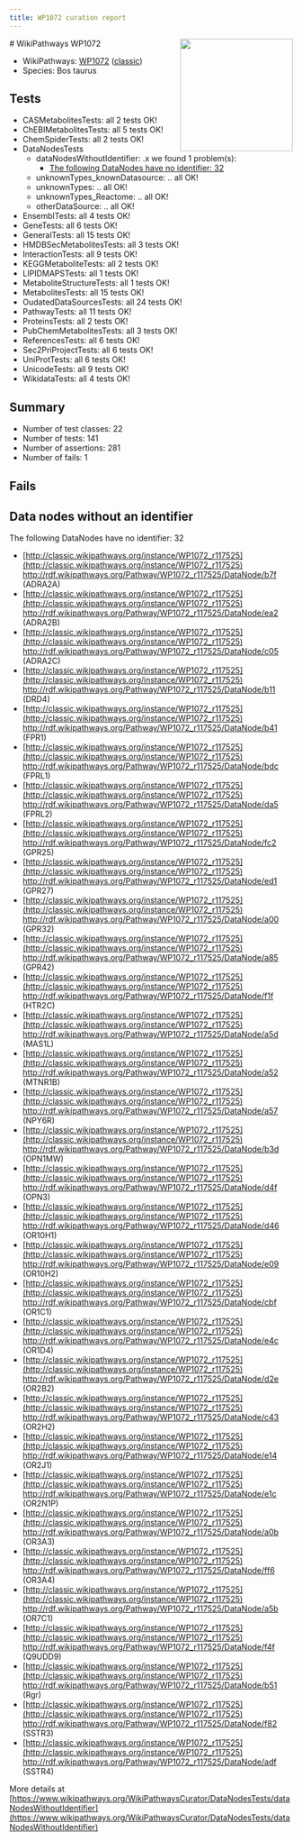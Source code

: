 ```yaml
---
title: WP1072 curation report
---
```


<img style="float: right; width: 200px" src="https://upload.wikimedia.org/wikipedia/commons/thumb/8/83/Wplogo_with_text_500.png/640px-Wplogo_with_text_500.png" />
# WikiPathways WP1072

* WikiPathways: [WP1072](https://wikipathways.org/pathways/WP1072) ([classic](https://classic.wikipathways.org/instance/WP1072))
* Species: Bos taurus
## Tests
* CASMetabolitesTests: all 2 tests OK!
* ChEBIMetabolitesTests: all 5 tests OK!
* ChemSpiderTests: all 2 tests OK!
* DataNodesTests
    * dataNodesWithoutIdentifier: .x we found 1 problem(s):
        * [The following DataNodes have no identifier: 32](#8792c4d0)
    * unknownTypes_knownDatasource: .. all OK!
    * unknownTypes: .. all OK!
    * unknownTypes_Reactome: .. all OK!
    * otherDataSource: .. all OK!
* EnsemblTests: all 4 tests OK!
* GeneTests: all 6 tests OK!
* GeneralTests: all 15 tests OK!
* HMDBSecMetabolitesTests: all 3 tests OK!
* InteractionTests: all 9 tests OK!
* KEGGMetaboliteTests: all 2 tests OK!
* LIPIDMAPSTests: all 1 tests OK!
* MetaboliteStructureTests: all 1 tests OK!
* MetabolitesTests: all 15 tests OK!
* OudatedDataSourcesTests: all 24 tests OK!
* PathwayTests: all 11 tests OK!
* ProteinsTests: all 2 tests OK!
* PubChemMetabolitesTests: all 3 tests OK!
* ReferencesTests: all 6 tests OK!
* Sec2PriProjectTests: all 6 tests OK!
* UniProtTests: all 6 tests OK!
* UnicodeTests: all 9 tests OK!
* WikidataTests: all 4 tests OK!


## Summary

* Number of test classes: 22
* Number of tests: 141
* Number of assertions: 281
* Number of fails: 1

## Fails

<a name="8792c4d0" />

## Data nodes without an identifier

The following DataNodes have no identifier: 32

* [http://classic.wikipathways.org/instance/WP1072_r117525](http://classic.wikipathways.org/instance/WP1072_r117525) http://rdf.wikipathways.org/Pathway/WP1072_r117525/DataNode/b7f (ADRA2A)
* [http://classic.wikipathways.org/instance/WP1072_r117525](http://classic.wikipathways.org/instance/WP1072_r117525) http://rdf.wikipathways.org/Pathway/WP1072_r117525/DataNode/ea2 (ADRA2B)
* [http://classic.wikipathways.org/instance/WP1072_r117525](http://classic.wikipathways.org/instance/WP1072_r117525) http://rdf.wikipathways.org/Pathway/WP1072_r117525/DataNode/c05 (ADRA2C)
* [http://classic.wikipathways.org/instance/WP1072_r117525](http://classic.wikipathways.org/instance/WP1072_r117525) http://rdf.wikipathways.org/Pathway/WP1072_r117525/DataNode/b11 (DRD4)
* [http://classic.wikipathways.org/instance/WP1072_r117525](http://classic.wikipathways.org/instance/WP1072_r117525) http://rdf.wikipathways.org/Pathway/WP1072_r117525/DataNode/b41 (FPR1)
* [http://classic.wikipathways.org/instance/WP1072_r117525](http://classic.wikipathways.org/instance/WP1072_r117525) http://rdf.wikipathways.org/Pathway/WP1072_r117525/DataNode/bdc (FPRL1)
* [http://classic.wikipathways.org/instance/WP1072_r117525](http://classic.wikipathways.org/instance/WP1072_r117525) http://rdf.wikipathways.org/Pathway/WP1072_r117525/DataNode/da5 (FPRL2)
* [http://classic.wikipathways.org/instance/WP1072_r117525](http://classic.wikipathways.org/instance/WP1072_r117525) http://rdf.wikipathways.org/Pathway/WP1072_r117525/DataNode/fc2 (GPR25)
* [http://classic.wikipathways.org/instance/WP1072_r117525](http://classic.wikipathways.org/instance/WP1072_r117525) http://rdf.wikipathways.org/Pathway/WP1072_r117525/DataNode/ed1 (GPR27)
* [http://classic.wikipathways.org/instance/WP1072_r117525](http://classic.wikipathways.org/instance/WP1072_r117525) http://rdf.wikipathways.org/Pathway/WP1072_r117525/DataNode/a00 (GPR32)
* [http://classic.wikipathways.org/instance/WP1072_r117525](http://classic.wikipathways.org/instance/WP1072_r117525) http://rdf.wikipathways.org/Pathway/WP1072_r117525/DataNode/a85 (GPR42)
* [http://classic.wikipathways.org/instance/WP1072_r117525](http://classic.wikipathways.org/instance/WP1072_r117525) http://rdf.wikipathways.org/Pathway/WP1072_r117525/DataNode/f1f (HTR2C)
* [http://classic.wikipathways.org/instance/WP1072_r117525](http://classic.wikipathways.org/instance/WP1072_r117525) http://rdf.wikipathways.org/Pathway/WP1072_r117525/DataNode/a5d (MAS1L)
* [http://classic.wikipathways.org/instance/WP1072_r117525](http://classic.wikipathways.org/instance/WP1072_r117525) http://rdf.wikipathways.org/Pathway/WP1072_r117525/DataNode/a52 (MTNR1B)
* [http://classic.wikipathways.org/instance/WP1072_r117525](http://classic.wikipathways.org/instance/WP1072_r117525) http://rdf.wikipathways.org/Pathway/WP1072_r117525/DataNode/a57 (NPY6R)
* [http://classic.wikipathways.org/instance/WP1072_r117525](http://classic.wikipathways.org/instance/WP1072_r117525) http://rdf.wikipathways.org/Pathway/WP1072_r117525/DataNode/b3d (OPN1MW)
* [http://classic.wikipathways.org/instance/WP1072_r117525](http://classic.wikipathways.org/instance/WP1072_r117525) http://rdf.wikipathways.org/Pathway/WP1072_r117525/DataNode/d4f (OPN3)
* [http://classic.wikipathways.org/instance/WP1072_r117525](http://classic.wikipathways.org/instance/WP1072_r117525) http://rdf.wikipathways.org/Pathway/WP1072_r117525/DataNode/d46 (OR10H1)
* [http://classic.wikipathways.org/instance/WP1072_r117525](http://classic.wikipathways.org/instance/WP1072_r117525) http://rdf.wikipathways.org/Pathway/WP1072_r117525/DataNode/e09 (OR10H2)
* [http://classic.wikipathways.org/instance/WP1072_r117525](http://classic.wikipathways.org/instance/WP1072_r117525) http://rdf.wikipathways.org/Pathway/WP1072_r117525/DataNode/cbf (OR1C1)
* [http://classic.wikipathways.org/instance/WP1072_r117525](http://classic.wikipathways.org/instance/WP1072_r117525) http://rdf.wikipathways.org/Pathway/WP1072_r117525/DataNode/e4c (OR1D4)
* [http://classic.wikipathways.org/instance/WP1072_r117525](http://classic.wikipathways.org/instance/WP1072_r117525) http://rdf.wikipathways.org/Pathway/WP1072_r117525/DataNode/d2e (OR2B2)
* [http://classic.wikipathways.org/instance/WP1072_r117525](http://classic.wikipathways.org/instance/WP1072_r117525) http://rdf.wikipathways.org/Pathway/WP1072_r117525/DataNode/c43 (OR2H2)
* [http://classic.wikipathways.org/instance/WP1072_r117525](http://classic.wikipathways.org/instance/WP1072_r117525) http://rdf.wikipathways.org/Pathway/WP1072_r117525/DataNode/e14 (OR2J1)
* [http://classic.wikipathways.org/instance/WP1072_r117525](http://classic.wikipathways.org/instance/WP1072_r117525) http://rdf.wikipathways.org/Pathway/WP1072_r117525/DataNode/e1c (OR2N1P)
* [http://classic.wikipathways.org/instance/WP1072_r117525](http://classic.wikipathways.org/instance/WP1072_r117525) http://rdf.wikipathways.org/Pathway/WP1072_r117525/DataNode/a0b (OR3A3)
* [http://classic.wikipathways.org/instance/WP1072_r117525](http://classic.wikipathways.org/instance/WP1072_r117525) http://rdf.wikipathways.org/Pathway/WP1072_r117525/DataNode/ff6 (OR3A4)
* [http://classic.wikipathways.org/instance/WP1072_r117525](http://classic.wikipathways.org/instance/WP1072_r117525) http://rdf.wikipathways.org/Pathway/WP1072_r117525/DataNode/a5b (OR7C1)
* [http://classic.wikipathways.org/instance/WP1072_r117525](http://classic.wikipathways.org/instance/WP1072_r117525) http://rdf.wikipathways.org/Pathway/WP1072_r117525/DataNode/f4f (Q9UDD9)
* [http://classic.wikipathways.org/instance/WP1072_r117525](http://classic.wikipathways.org/instance/WP1072_r117525) http://rdf.wikipathways.org/Pathway/WP1072_r117525/DataNode/b51 (Rgr)
* [http://classic.wikipathways.org/instance/WP1072_r117525](http://classic.wikipathways.org/instance/WP1072_r117525) http://rdf.wikipathways.org/Pathway/WP1072_r117525/DataNode/f82 (SSTR3)
* [http://classic.wikipathways.org/instance/WP1072_r117525](http://classic.wikipathways.org/instance/WP1072_r117525) http://rdf.wikipathways.org/Pathway/WP1072_r117525/DataNode/adf (SSTR4)


More details at [https://www.wikipathways.org/WikiPathwaysCurator/DataNodesTests/dataNodesWithoutIdentifier](https://www.wikipathways.org/WikiPathwaysCurator/DataNodesTests/dataNodesWithoutIdentifier)

